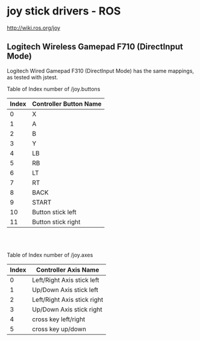 # joy stick drivers - ROS

http://wiki.ros.org/joy


## Logitech Wireless Gamepad F710 (DirectInput Mode)

Logitech Wired Gamepad F310 (DirectInput Mode) has the same mappings, as tested with jstest.

Table of Index number of /joy.buttons

| Index | Controller Button Name |
| --- | --- |
| 0 | X |
| 1 | A |
| 2 | B |
| 3 | Y |
| 4 | LB |
| 5 | RB |
| 6 | LT |
| 7 | RT |
| 8 | BACK |
| 9 | START |
| 10 | Button stick left |
| 11 | Button stick right |

</br></br>

Table of Index number of /joy.axes

| Index | Controller Axis Name |
| --- | --- |
| 0 | Left/Right Axis stick left |
| 1 | Up/Down Axis stick left |
| 2 | Left/Right Axis stick right |
| 3 | Up/Down Axis stick right |
| 4 | cross key left/right |
| 5 | cross key up/down |

</br></br>
